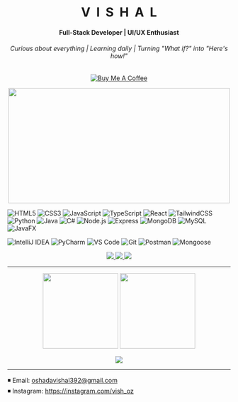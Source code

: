 <h1 align="center">V&nbsp;&nbsp;I&nbsp;&nbsp;S&nbsp;&nbsp;H&nbsp;&nbsp;A&nbsp;&nbsp;L</h1>
<h4 align="center">Full-Stack Developer | UI/UX Enthusiast</h4>
<h6 align="center">Curious about everything | Learning daily | Turning "What if?" into "Here's how!"</h6>

<p align="center">
  <a href="https://www.buymeacoffee.com/yourlink" target="_blank">
    <img src="https://img.shields.io/badge/Buy%20Me%20a%20Coffee-%E2%98%95-lightyellow?style=for-the-badge&logo=buy-me-a-coffee&logoColor=black" alt="Buy Me A Coffee"/>
  </a>
</p>

<p align="center">
  <img src="https://camo.githubusercontent.com/d5b8023397c632e791d495987bd0dcb4af3d3b3439dce25031c8f1fd46b87b43/68747470733a2f2f6d656469612e74656e6f722e636f6d2f595a506e477550655a763841414141642f636f64696e672e676966" height="260px" width="500px"/>
</p>

<!-- ⚛️ Custom Circular Tech Stack Highlight -->
![HTML5](https://img.shields.io/badge/-HTML5-E34F26?logo=html5&logoColor=white)
![CSS3](https://img.shields.io/badge/-CSS3-1572B6?logo=css3&logoColor=white)
![JavaScript](https://img.shields.io/badge/-JavaScript-F7DF1E?logo=javascript&logoColor=black)
![TypeScript](https://img.shields.io/badge/-TypeScript-3178C6?logo=typescript&logoColor=white)
![React](https://img.shields.io/badge/-React-61DAFB?logo=react&logoColor=black)
![TailwindCSS](https://img.shields.io/badge/-TailwindCSS-06B6D4?logo=tailwind-css&logoColor=white)
![Python](https://img.shields.io/badge/-Python-3776AB?logo=python&logoColor=white)
![Java](https://img.shields.io/badge/-Java-007396?logo=java&logoColor=white)
![C#](https://img.shields.io/badge/-C%23-239120?logo=c-sharp&logoColor=white)
![Node.js](https://img.shields.io/badge/-Node.js-339933?logo=node.js&logoColor=white)
![Express](https://img.shields.io/badge/-Express-000000?logo=express&logoColor=white)
![MongoDB](https://img.shields.io/badge/-MongoDB-47A248?logo=mongodb&logoColor=white)
![MySQL](https://img.shields.io/badge/MySQL-4479A1?logo=mysql&logoColor=white)
![JavaFX](https://img.shields.io/badge/-JavaFX-ED8B00?logo=java&logoColor=white)

![IntelliJ IDEA](https://img.shields.io/badge/-IntelliJ%20IDEA-000000?logo=intellij-idea&logoColor=white)
![PyCharm](https://img.shields.io/badge/-PyCharm-000000?logo=pycharm&logoColor=white)
![VS Code](https://img.shields.io/badge/-VS%20Code-007ACC?logo=visual-studio-code&logoColor=white)
![Git](https://img.shields.io/badge/-Git-F05032?logo=git&logoColor=white)
![Postman](https://img.shields.io/badge/-Postman-FF6C37?logo=postman&logoColor=white)
![Mongoose](https://img.shields.io/badge/-Mongoose-880000?logo=mongodb&logoColor=white)
<br/>

<p align="center">
  <a href="https://github.com/VishalOz" target="_blank">
    <img src="https://img.shields.io/github/followers/VishalOz?label=Follow&style=social"/>
  </a>
  <a href="https://twitter.com/vishal_oshada" target="_blank">
    <img src="https://img.shields.io/twitter/follow/vish_oz?style=social"/>
  </a>
  <a href="https://linkedin.com/in/vishal_sudasinghe" target="_blank">
    <img src="https://img.shields.io/badge/LinkedIn-Connect-blue"/>
  </a>
</p>

---

<p align="center">
  <img src="https://github-readme-stats.vercel.app/api?username=VishalOz&show_icons=true&theme=tokyonight&hide_border=true&cache_seconds=3600" height="170"/>
  <img src="https://streak-stats.demolab.com?user=VishalOz&theme=tokyonight&hide_border=true" height="170"/>
</p>

<p align="center">
  <img src="https://github-readme-stats.vercel.app/api/top-langs/?username=VishalOz&layout=compact&theme=tokyonight&hide_border=true&langs_count=8"/>
</p>

---

◾️ Email: oshadavishal392@gmail.com  
◾️ Instagram: https://instagram.com/vish_oz
